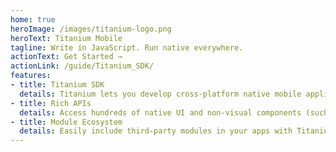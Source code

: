 ```yaml
---
home: true
heroImage: /images/titanium-logo.png
heroText: Titanium Mobile
tagline: Write in JavaScript. Run native everywhere.
actionText: Get Started →
actionLink: /guide/Titanium_SDK/
features:
- title: Titanium SDK
  details: Titanium lets you develop cross-platform native mobile applications and build great mobile experiences using JavaScript.
- title: Rich APIs
  details: Access hundreds of native UI and non-visual components (such as networks and media APIs) within your application.
- title: Module Ecosystem
  details: Easily include third-party modules in your apps with Titanium's wide selection of community modules and premium support integrations.
---
```

